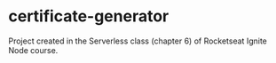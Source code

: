 # certificate-generator

Project created in the Serverless class (chapter 6) of Rocketseat Ignite Node course.